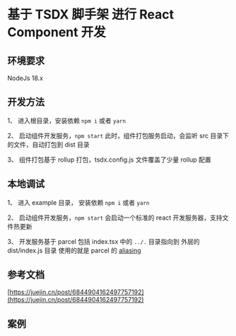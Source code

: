 # 基于 TSDX 脚手架 进行 React Component 开发

## 环境要求

NodeJs 18.x

## 开发方法

1、 进入根目录，安装依赖 `npm i` 或者 `yarn`

2、 启动组件开发服务，`npm start` 此时，组件打包服务启动，会监听 src 目录下的文件，自动打包到 dist 目录

3、 组件打包基于 rollup 打包，tsdx.config.js 文件覆盖了少量 rollup 配置

## 本地调试

1、 进入 example 目录， 安装依赖 `npm i` 或者 `yarn`

2、 启动组件开发服务，`npm start` 会启动一个标准的 react 开发服务器，支持文件热更新

3、 开发服务基于 parcel 包括 index.tsx 中的 `../.` 目录指向到 外层的 dist/index.js 目录 使用的就是 parcel 的 [aliasing](https://github.com/jaredpalmer/tsdx/pull/88/files)

## 参考文档

[https://juejin.cn/post/6844904162497757192](https://juejin.cn/post/6844904162497757192)

## 案例

